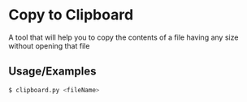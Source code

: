 # Copy to Clipboard 
A tool that will help you to copy the contents of a file having any size without opening that file
## Usage/Examples
```sh
$ clipboard.py <fileName>
```
